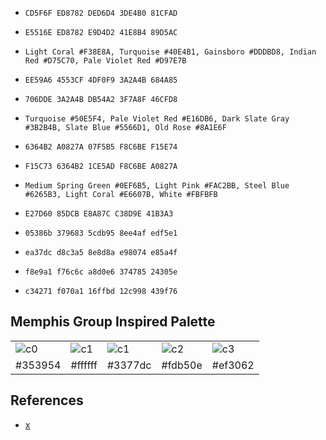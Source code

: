 * `CD5F6F ED8782 DED6D4 3DE4B0 81CFAD`
* `E5516E ED8782 E9D4D2 41E8B4 89D5AC`
* `Light Coral #F38E8A, Turquoise #40E4B1, Gainsboro #DDDBD8, Indian Red #D75C70, Pale Violet Red #D97E7B`

* `EE59A6 4553CF 4DF0F9 3A2A4B 684A85`
* `706DDE 3A2A4B DB54A2 3F7A8F 46CFD8`
* `Turquoise #50E5F4, Pale Violet Red #E16DB6, Dark Slate Gray #3B2B4B, Slate Blue #5566D1, Old Rose #8A1E6F`

* `6364B2 A0827A 07F5B5 F8C6BE F15E74`
* `F15C73 6364B2 1CE5AD F8C6BE A0827A`
* `Medium Spring Green #0EF6B5, Light Pink #FAC2BB, Steel Blue #6265B3, Light Coral #E6607B, White #FBFBFB`

* `E27D60 85DCB E8A87C C38D9E 41B3A3`

* `05386b 379683 5cdb95 8ee4af edf5e1`

* `ea37dc d8c3a5 8e8d8a e98074 e85a4f`

* `f8e9a1 f76c6c a8d0e6 374785 24305e`

* `c34271 f070a1 16ffbd 12c998 439f76`

Memphis Group Inspired Palette
---

|   |   |   |   |   |
|---|---|---|---|---|
| ![c0](img/fff353954.svg) | ![c1](img/fffffffff.svg) | ![c1](img/fff3377dc.svg) | ![c2](img/ffffdb50e.svg) | ![c3](img/fffef3062.svg) |
| #353954 | #ffffff | #3377dc | #fdb50e | #ef3062 |




References
---

* [x](https://visme.co/blog/website-color-schemes/)
